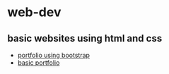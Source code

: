 # web-dev

## basic websites using html and css

* [portfolio using bootstrap](https://subhendu17620.github.io/web-dev/portfolio%20using%20bootstrap/)
* [basic portfolio](https://subhendu17620.github.io/web-dev/basic%20portfolio/)
